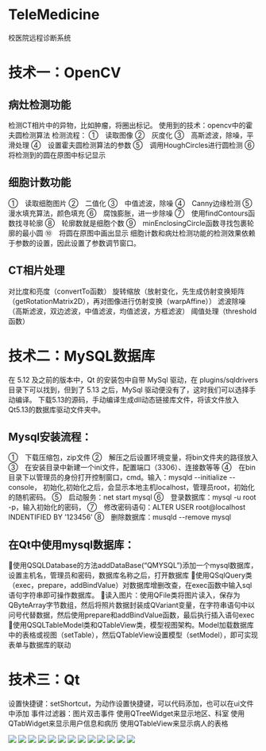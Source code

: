 # TeleMedicine
校医院远程诊断系统
# 技术一：OpenCV
## 病灶检测功能
检测CT相片中的异物，比如肿瘤，将圈出标记。
使用到的技术：opencv中的霍夫圆检测算法
检测流程：
①　读取图像
②　灰度化
③　高斯滤波，除噪，平滑处理
④　设置霍夫圆检测算法的参数
⑤　调用HoughCircles进行圆检测
⑥　将检测到的圆在原图中标记显示
## 细胞计数功能
①　读取细胞图片
②　二值化
③　中值滤波，除噪
④　Canny边缘检测
⑤　漫水填充算法，颜色填充
⑥　腐蚀膨胀，进一步除噪
⑦　使用findContours函数找寻轮廓
⑧　轮廓数就是细胞个数
⑨　minEnclosingCircle函数寻找包裹轮廓的最小圆
⑩　将圆在原图中画出显示
细胞计数和病灶检测功能的检测效果依赖于参数的设置，因此设置了参数调节窗口。
## CT相片处理
对比度和亮度（convertTo函数）
旋转缩放（放射变化，先生成仿射变换矩阵（getRotationMatrix2D），再对图像进行仿射变换（warpAffine））
滤波除噪（高斯滤波，双边滤波，中值滤波，均值滤波，方框滤波）
阈值处理（threshold函数）
# 技术二：MySQL数据库
在 5.12 及之前的版本中，Qt 的安装包中自带 MySql 驱动，在 plugins/sqldrivers 目录下可以找到，但到了 5.13 之后，MySql 驱动便没有了，这时我们可以选择手动编译。
下载5.13的源码，手动编译生成dll动态链接库文件，将该文件放入Qt5.13的数据库驱动文件夹中。
## Mysql安装流程：
①　下载压缩包，zip文件
②　解压之后设置环境变量，将bin文件夹的路径放入
③　在安装目录中新建一个ini文件，配置端口（3306）、连接数等等
④　在bin目录下以管理员的身份打开控制窗口，cmd。输入：mysqld --initialize --console，		初始化,初始化之后，会显示本地主机localhost，管理员root，初始化的随机密码。
⑤　启动服务：net start mysql
⑥　登录数据库：mysql -u root -p，输入初始化的密码，
⑦　修改密码语句：ALTER USER root@localhost INDENTIFIED BY ’123456’
⑧　删除数据库：musqld --remove mysql

## 在Qt中使用mysql数据库：
使用QSQLDatabase的方法addDataBase(“QMYSQL”)添加一个mysql数据库，设置主机名，管理员和密码，数据库名称之后，打开数据库
使用QSqlQuery类（exec，prepare，addBindValue）对数据库增删改查，在exec函数中输入sql语句字符串即可操作数据库。
读入图片：使用QFile类将图片读入，保存为QByteArray字节数组，然后将照片数据封装成QVariant变量，在字符串语句中以问号代替数据，然后使用prepare和addBindValue函数，最后执行插入语句exec
使用QSQLTableModel类和QTableView类，模型视图架构。Model加载数据库中的表格或视图（setTable），然后QTableView设置模型（setModel），即可实现表单与数据库的联动
# 技术三：Qt
设置快捷键：setShortcut，为动作设置快捷键，可以代码添加，也可以在ui文件中添加
事件过滤器：图片双击事件
使用QTreeWidget来显示地区、科室
使用QTabWidget来显示用户信息和病历
使用QTableView来显示病人的表格

![](https://github.com/luolaihua/TeleMedicine/blob/master/introduction/1.jpg)
![](https://github.com/luolaihua/TeleMedicine/blob/master/introduction/2.jpg)
![](https://github.com/luolaihua/TeleMedicine/blob/master/introduction/3.jpg)
![](https://github.com/luolaihua/TeleMedicine/blob/master/introduction/4.jpg)
![](https://github.com/luolaihua/TeleMedicine/blob/master/introduction/5.jpg)
![](https://github.com/luolaihua/TeleMedicine/blob/master/introduction/6.jpg)
![](https://github.com/luolaihua/TeleMedicine/blob/master/introduction/7.jpg)
![](https://github.com/luolaihua/TeleMedicine/blob/master/introduction/8.jpg)
![](https://github.com/luolaihua/TeleMedicine/blob/master/introduction/9.jpg)
![](https://github.com/luolaihua/TeleMedicine/blob/master/introduction/10.jpg)
![](https://github.com/luolaihua/TeleMedicine/blob/master/introduction/11.jpg)
![](https://github.com/luolaihua/TeleMedicine/blob/master/introduction/12.jpg)
![](https://github.com/luolaihua/TeleMedicine/blob/master/introduction/13.jpg)
